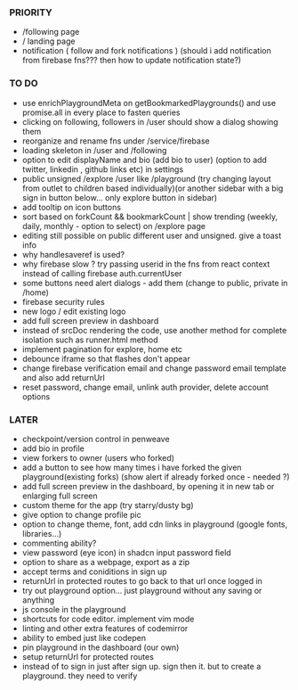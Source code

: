 ### PRIORITY

- /following page
- / landing page
- notification ( follow and fork notifications )
  (should i add notification from firebase fns??? then how to update notification state?)

### TO DO

- use enrichPlaygroundMeta on getBookmarkedPlaygrounds() and use promise.all in every place to fasten queries
- clicking on following, followers in /user should show a dialog showing them
- reorganize and rename fns under /service/firebase
- loading skeleton in /user and /following
- option to edit displayName and bio (add bio to user) (option to add twitter, linkedin , github links etc) in settings
- public unsigned /explore /user like /playground (try changing layout from outlet to children based individually)(or another sidebar with a big sign in button below... only explore button in sidebar)
- add tooltip on icon buttons
- sort based on forkCount && bookmarkCount | show trending (weekly, daily, monthly - option to select) on /explore page
- editing still possible on public different user and unsigned. give a toast info
- why handlesaveref is used?
- why firebase slow ? try passing userid in the fns from react context instead of calling firebase auth.currentUser
- some buttons need alert dialogs - add them (change to public, private in /home)
- firebase security rules
- new logo / edit existing logo
- add full screen preview in dashboard
- instead of srcDoc rendering the code, use another method for complete isolation such as runner.html method
- implement pagination for explore, home etc
- debounce iframe so that flashes don't appear
- change firebase verification email and change password email template and also add returnUrl
- reset password, change email, unlink auth provider, delete account options

### LATER

- checkpoint/version control in penweave
- add bio in profile
- view forkers to owner (users who forked)
- add a button to see how many times i have forked the given playground(existing forks) (show alert if already forked once - needed ?)
- add full screen preview in the dashboard, by opening it in new tab or enlarging full screen
- custom theme for the app (try starry/dusty bg)
- give option to change profile pic
- option to change theme, font, add cdn links in playground (google fonts, libraries...)
- commenting ability?
- view password (eye icon) in shadcn input password field
- option to share as a webpage, export as a zip
- accept terms and coniditions in sign up
- returnUrl in protected routes to go back to that url once logged in
- try out playground option... just playground without any saving or anything
- js console in the playground
- shortcuts for code editor. implement vim mode
- linting and other extra features of codemirror
- ability to embed just like codepen
- pin playground in the dashboard (our own)
- setup returnUrl for protected routes
- instead of to sign in just after sign up. sign then it. but to create a playground. they need to verify
